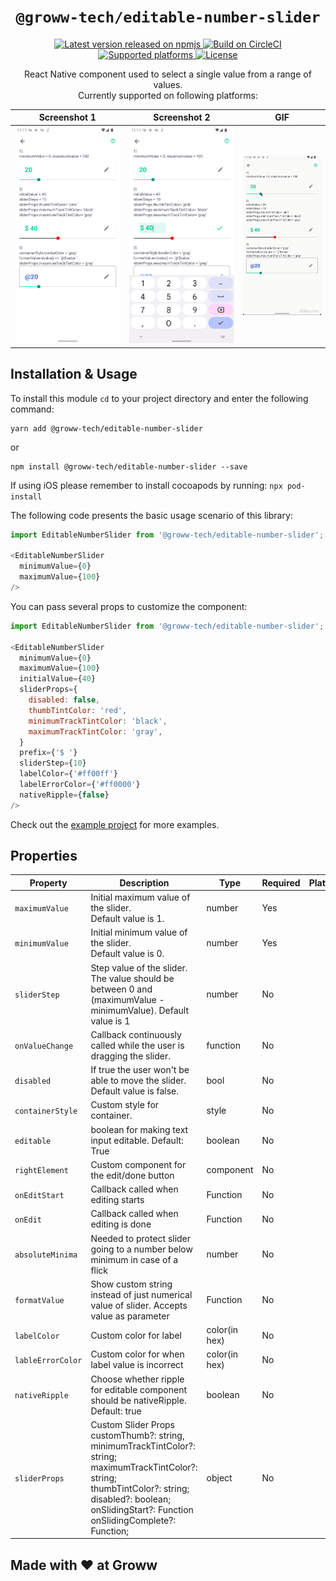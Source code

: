 <p align="center">
  <h1 align="center"> <code>@groww-tech/editable-number-slider</code> </h1>
</p>
<p align="center">
    <a href="https://www.npmjs.com/package/@react-native-community/slider">
        <img src="https://img.shields.io/npm/v/@react-native-community/slider.svg" alt="Latest version released on npmjs" />
    </a>
    <a href="https://app.circleci.com/pipelines/github/callstack/react-native-slider?branch=main">
        <img src="https://img.shields.io/circleci/project/github/callstack/react-native-slider/main.svg" alt="Build on CircleCI" />
    </a>
    <a href="https://github.com/callstack/react-native-slider">
        <img src="https://img.shields.io/badge/platforms-android%20|%20ios%20|%20windows%20|%20web-lightgrey.svg" alt="Supported platforms" />
    </a>
    <a href="https://github.com/callstack/react-native-slider/blob/main/LICENSE.md">
        <img src="https://img.shields.io/npm/l/@react-native-community/slider.svg" alt="License" />
    </a>
</p>
<p align="center">
  React Native component used to select a single value from a range of values.
  <br>Currently supported on following platforms:
</p>

|Screenshot 1 |Screenshot 2| GIF |
|:-:|:-:|:-:|
|![Screenshot 1](./examples/Screenshot_1650130877.png) | ![Screenshot 2](./examples/Screenshot_1650130906.png) | ![Windows Screenshot](./examples/recording.gif)|

<!-- https://i.ibb.co/bWMDY7b/Screenshot-1650130877.png -->
<!-- https://i.ibb.co/KmTZ2vH/Screenshot-1650130906.png -->
<!-- https://i.ibb.co/5M0CKTp/recording.gif -->
## Installation & Usage

To install this module `cd` to your project directory and enter the following command:
```
yarn add @groww-tech/editable-number-slider
```
or
```
npm install @groww-tech/editable-number-slider --save
```
If using iOS please remember to install cocoapods by running: `npx pod-install`

The following code presents the basic usage scenario of this library:
```javascript
import EditableNumberSlider from '@groww-tech/editable-number-slider';

<EditableNumberSlider
  minimumValue={0}
  maximumValue={100}
/>
```
You can pass several props to customize the component:
```javascript
import EditableNumberSlider from '@groww-tech/editable-number-slider';

<EditableNumberSlider
  minimumValue={0}
  maximumValue={100}
  initialValue={40}
  sliderProps={
    disabled: false,
    thumbTintColor: 'red',
    minimumTrackTintColor: 'black',
    maximumTrackTintColor: 'gray',
  }
  prefix={'$ '}
  sliderStep={10}
  labelColor={'#ff00ff'}
  labelErrorColor={'#ff0000'}
  nativeRipple={false}
/>
```

Check out the [example project](example) for more examples.


## Properties

| Property | Description | Type | Required | Platform |
| -------- | ----------- | ---- | -------- | -------- |
| `maximumValue` | Initial maximum value of the slider.<br/>Default value is 1. | number | Yes | |
| `minimumValue` | Initial minimum value of the slider.<br/>Default value is 0. | number | Yes | |
| `sliderStep` | Step value of the slider. The value should be between 0 and (maximumValue - minimumValue). Default value is 1 | number | No | |
| `onValueChange` | Callback continuously called while the user is dragging the slider. | function | No | |
| `disabled`| If true the user won't be able to move the slider.<br/>Default value is false. | bool | No | |
| `containerStyle` | Custom style for container. | style | No | |
| `editable` | boolean for making text input editable. Default: True | boolean | No | |
| `rightElement` | Custom component for the edit/done button | component| No | |
| `onEditStart` | Callback called when editing starts | Function | No | |
| `onEdit` | Callback called when editing is done | Function | No | |
| `absoluteMinima` | Needed to protect slider going to a number below minimum in case of a flick | number | No | |
| `formatValue` | Show custom string instead of just numerical value of slider. Accepts value as parameter | Function | No | |
| `labelColor` | Custom color for label | color(in hex) | No | |
| `lableErrorColor` | Custom color for when label value is incorrect | color(in hex) | No | |
| `nativeRipple` | Choose whether ripple for editable component should be nativeRipple. Default: true | boolean | No | |
| `sliderProps` | Custom Slider Props <br> customThumb?: string, <br> minimumTrackTintColor?: string; <br> maximumTrackTintColor?: string; <br> thumbTintColor?: string; <br> disabled?: boolean; <br> onSlidingStart?: Function <br> onSlidingComplete?: Function; <br> | object | No | |


## Made with ❤️ at Groww
